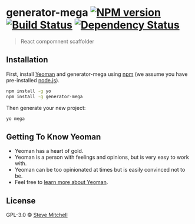 # generator-mega [![NPM version][npm-image]][npm-url] [![Build Status][travis-image]][travis-url] [![Dependency Status][daviddm-image]][daviddm-url]
> React compomnent scaffolder

## Installation

First, install [Yeoman](http://yeoman.io) and generator-mega using [npm](https://www.npmjs.com/) (we assume you have pre-installed [node.js](https://nodejs.org/)).

```bash
npm install -g yo
npm install -g generator-mega
```

Then generate your new project:

```bash
yo mega
```

## Getting To Know Yeoman

 * Yeoman has a heart of gold.
 * Yeoman is a person with feelings and opinions, but is very easy to work with.
 * Yeoman can be too opinionated at times but is easily convinced not to be.
 * Feel free to [learn more about Yeoman](http://yeoman.io/).

## License

GPL-3.0 © [Steve Mitchell]()


[npm-image]: https://badge.fury.io/js/generator-mega.svg
[npm-url]: https://npmjs.org/package/generator-mega
[travis-image]: https://travis-ci.org/Steviant/generator-mega.svg?branch=master
[travis-url]: https://travis-ci.org/Steviant/generator-mega
[daviddm-image]: https://david-dm.org/Steviant/generator-mega.svg?theme=shields.io
[daviddm-url]: https://david-dm.org/Steviant/generator-mega
